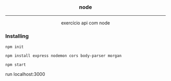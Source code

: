 

<h3 align="center">node</h3>



---

<p align="center"> exercício api com node
    <br> 
</p>



### Installing

```
npm init

npm install express nodemon cors body-parser morgan

npm start

```

run localhost:3000






